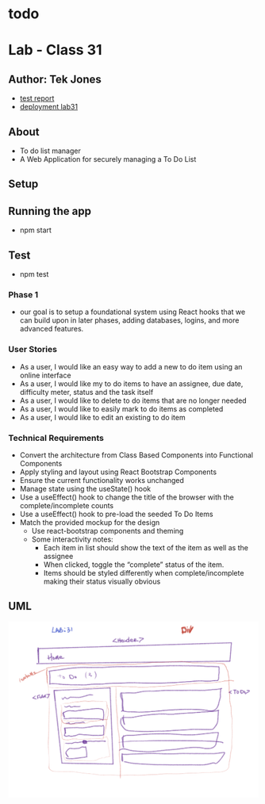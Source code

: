 # todo
# Lab - Class 31


## Author: Tek Jones
  * [test report]()
  * [deployment lab31](https://codesandbox.io/s/confident-nightingale-irutc)


## About
- To do list manager
- A Web Application for securely managing a To Do List


## Setup


## Running the app
  * npm start

## Test
* npm test



### Phase 1
- our goal is to setup a foundational system using React hooks that we can build upon in later phases, adding databases, logins, and more advanced features.

### User Stories
- As a user, I would like an easy way to add a new to do item using an online interface
- As a user, I would like my to do items to have an assignee, due date, difficulty meter, status and the task itself
- As a user, I would like to delete to do items that are no longer needed
- As a user, I would like to easily mark to do items as completed
- As a user, I would like to edit an existing to do item

### Technical Requirements
- Convert the architecture from Class Based Components into Functional Components
- Apply styling and layout using React Bootstrap Components
- Ensure the current functionality works unchanged
- Manage state using the useState() hook
- Use a useEffect() hook to change the title of the browser with the complete/incomplete counts
- Use a useEffect() hook to pre-load the seeded To Do Items
- Match the provided mockup for the design
   - Use react-bootstrap components and theming
   - Some interactivity notes:
     - Each item in list should show the text of the item as well as the assignee
     - When clicked, toggle the “complete” status of the item.
     - Items should be styled differently when complete/incomplete making their status visually obvious

## UML
![UML](./UML-phase1.png)
